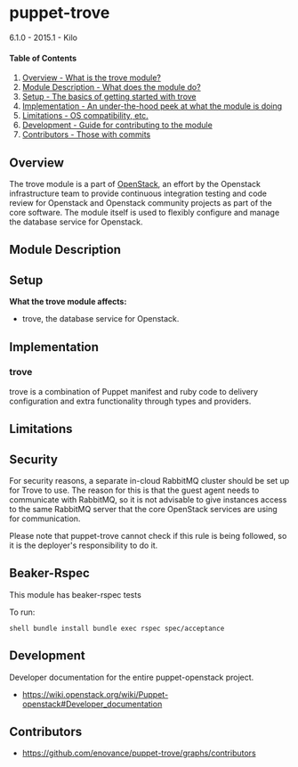 puppet-trove
=============

6.1.0 - 2015.1 - Kilo

#### Table of Contents

1. [Overview - What is the trove module?](#overview)
2. [Module Description - What does the module do?](#module-description)
3. [Setup - The basics of getting started with trove](#setup)
4. [Implementation - An under-the-hood peek at what the module is doing](#implementation)
5. [Limitations - OS compatibility, etc.](#limitations)
6. [Development - Guide for contributing to the module](#development)
7. [Contributors - Those with commits](#contributors)

Overview
--------

The trove module is a part of [OpenStack](https://github.com/openstack), an effort by the Openstack infrastructure team to provide continuous integration testing and code review for Openstack and Openstack community projects as part of the core software. The module itself is used to flexibly configure and manage the database service for Openstack.

Module Description
------------------

Setup
-----

**What the trove module affects:**

* trove, the database service for Openstack.

Implementation
--------------

### trove

trove is a combination of Puppet manifest and ruby code to delivery configuration and extra functionality through types and providers.

Limitations
-----------

Security
--------

For security reasons, a separate in-cloud RabbitMQ cluster should be set up for Trove to use. The reason for this is that the guest agent needs to communicate with RabbitMQ, so it is not advisable to give instances access to the same RabbitMQ server that the core OpenStack services are using for communication.

Please note that puppet-trove cannot check if this rule is being followed, so it is the deployer's responsibility to do it.

Beaker-Rspec
------------

This module has beaker-rspec tests

To run:

``shell
bundle install
bundle exec rspec spec/acceptance
``

Development
-----------

Developer documentation for the entire puppet-openstack project.

* https://wiki.openstack.org/wiki/Puppet-openstack#Developer_documentation

Contributors
------------

* https://github.com/enovance/puppet-trove/graphs/contributors
